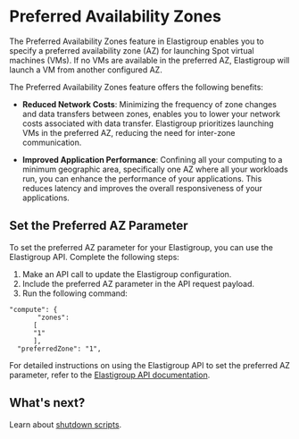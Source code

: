 # Preferred Availability Zones 

The Preferred Availability Zones feature in Elastigroup enables you to specify a preferred availability zone (AZ) for launching Spot virtual machines (VMs). If no VMs are available in the preferred AZ, Elastigroup will launch a VM from another configured AZ. 
 
The Preferred Availability Zones feature offers the following benefits: 

* **Reduced Network Costs**: Minimizing the frequency of zone changes and data transfers between zones, enables you to lower your network costs associated with data transfer. Elastigroup prioritizes launching VMs in the preferred AZ, reducing the need for inter-zone communication. 

* **Improved Application Performance**: Confining all your computing to a minimum geographic area, specifically one AZ where all your workloads run, you can enhance the performance of your applications. This reduces latency and improves the overall responsiveness of your applications. 

## Set the Preferred AZ Parameter 

To set the preferred AZ parameter for your Elastigroup, you can use the Elastigroup API. Complete the following steps: 

1. Make an API call to update the Elastigroup configuration. 
2. Include the preferred AZ parameter in the API request payload. 
3. Run the following command:  

```
"compute": { 
       "zones":  
      [ 
      "1" 
      ], 
  "preferredZone": "1", 
``` 

For detailed instructions on using the Elastigroup API to set the preferred AZ parameter, refer to the [Elastigroup API documentation](https://docs.spot.io/api/#tag/Elastigroup-Azure-Spot-VMs).

## What's next?

Learn about [shutdown scripts](elastigroup/features-azure/shutdown-script-in-elastigroup-for-azure).

  
